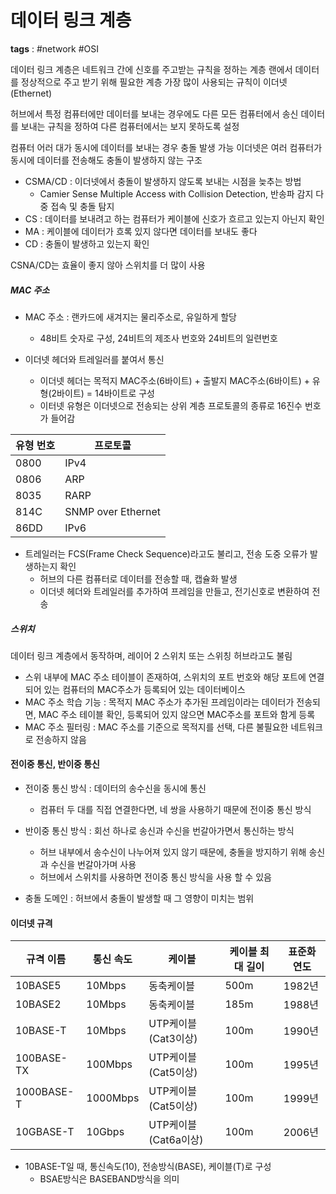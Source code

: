 # 데이터 링크 계층
**tags** : #network #OSI

데이터 링크 계층은 네트워크 간에 신호를 주고받는 규칙을 정하는 계층
랜에서 데이터를 정상적으로 주고 받기 위해 필요한 계층
가장 많이 사용되는 규칙이 이더넷(Ethernet)

허브에서 특정 컴퓨터에만 데이터를 보내는 경우에도 다른 모든 컴퓨터에서 송신
데이터를 보내는 규칙을 정하여 다른 컴퓨터에서는 보지 못하도록 설정

컴퓨터 어러 대가 동시에 데이터를 보내는 경우 충돌 발생 가능
이더넷은 여러 컴퓨터가 동시에 데이터를 전송해도 충돌이 발생하지 않는 구조

- CSMA/CD : 이더넷에서 충돌이 발생하지 않도록 보내는 시점을 늦추는 방법
    - Camier Sense Multiple Access with Collision Detection, 반송파 감지 다중 접속 및 충돌 탐지
- CS : 데이터를 보내려고 하는 컴퓨터가 케이블에 신호가 흐르고 있는지 아닌지 확인
- MA : 케이블에 데이터가 흐록 있지 않다면 데이터를 보내도 좋다
- CD : 충돌이 발생하고 있는지 확인

CSNA/CD는 효율이 좋지 않아 스위치를 더 많이 사용

##### MAC 주소
- MAC 주소 : 랜카드에 새겨지는 물리주소로, 유일하게 할당
    - 48비트 숫자로 구성, 24비트의 제조사 번호와 24비트의 일련번호

- 이더넷 헤더와 트레일러를 붙여서 통신
    - 이더넷 헤더는 목적지 MAC주소(6바이트) + 출발지 MAC주소(6바이트) + 유형(2바이트) = 14바이트로 구성
    - 이터넷 유형은 이더넷으로 전송되는 상위 계층 프로토콜의 종류로 16진수 번호가 들어감

| 유형 번호 | 프로토콜           |
| --------- | ------------------ |
| 0800      | IPv4               |
| 0806      | ARP                |
| 8035      | RARP               |
| 814C      | SNMP over Ethernet |
| 86DD      | IPv6               |

- 트레일러는 FCS(Frame Check Sequence)라고도 불리고, 전송 도중 오류가 발생하는지 확인
    - 허브의 다른 컴퓨터로 데이터를 전송할 때, 캡슐화 발생
    - 이더넷 헤더와 트레일러를 추가하여 프레임을 만들고, 전기신호로 변환하여 전송

##### 스위치
데이터 링크 계층에서 동작하며, 레이어 2 스위치 또는 스위칭 허브라고도 불림
- 스위 내부에 MAC 주소 테이블이 존재하여, 스위치의 포트 번호와 해당 포트에 연결되어 있는 컴퓨터의 MAC주소가 등록되어 있는 데이터베이스
- MAC 주소 학습 기능 : 목적지 MAC 주소가 추가된 프레임이라는 데이터가 전송되면, MAC 주소 테이블 확인, 등록되어 있지 않으면 MAC주소를 포트와 함게 등록
- MAC 주소 필터링 : MAC 주소를 기준으로 목적지를 선택, 다른 불필요한 네트워크로 전송하지 않음

#### 전이중 통신, 반이중 통신
- 전이중 통신 방식 : 데이터의 송수신을 동시에 통신
    - 컴퓨터 두 대를 직접 연결한다면, 네 쌍을 사용하기 때문에 전이중 통신 방식
- 반이중 통신 방식 : 회선 하나로 송신과 수신을 번갈아가면서 통신하는 방식
    - 허브 내부에서 송수신이 나누어져 있지 않기 때문에, 충돌을 방지하기 위해 송신과 수신을 번갈아가며 사용
    - 허브에서 스위치를 사용하면 전이중 통신 방식을 사용 할 수 있음

- 충돌 도메인 : 허브에서 충돌이 발생할 때 그 영향이 미치는 범위

#### 이더넷 규격

| 규격 이름  | 통신 속도 | 케이블               | 케이블 최대 길이 | 표준화 연도 |
| ---------- | --------- | -------------------- | ---------------- | ----------- |
| 10BASE5    | 10Mbps    | 동축케이블           | 500m             | 1982년      |
| 10BASE2    | 10Mbps    | 동축케이블           | 185m             | 1988년      |
| 10BASE-T   | 10Mbps    | UTP케이블(Cat3이상)  | 100m             | 1990년      |
| 100BASE-TX | 100Mbps   | UTP케이블(Cat5이상)  | 100m             | 1995년      |
| 1000BASE-T | 1000Mbps  | UTP케이블(Cat5이상)  | 100m             | 1999년      |
| 10GBASE-T  | 10Gbps    | UTP케이블(Cat6a이상) | 100m             | 2006년      |

- 10BASE-T일 때, 통신속도(10), 전송방식(BASE), 케이블(T)로 구성
    - BSAE방식은 BASEBAND방식을 의미
